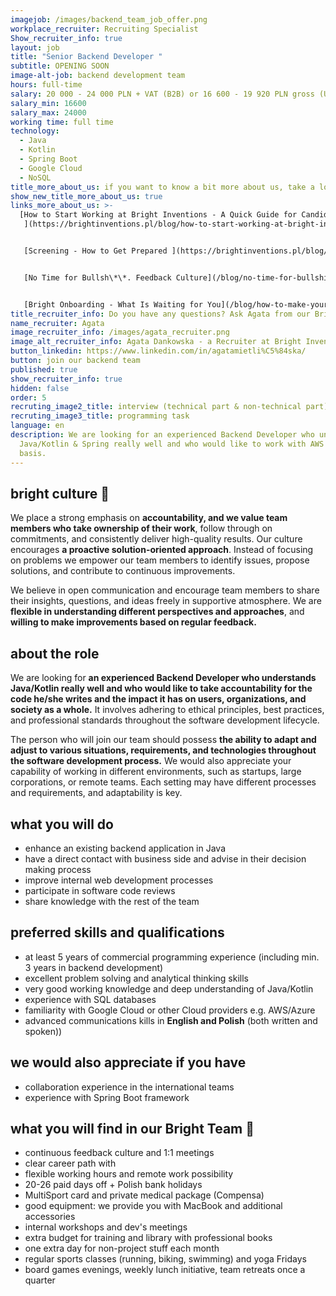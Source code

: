 ```yaml
---
imagejob: /images/backend_team_job_offer.png
workplace_recruiter: Recruiting Specialist
Show_recruiter_info: true
layout: job
title: "Senior Backend Developer "
subtitle: OPENING SOON
image-alt-job: backend development team
hours: full-time
salary: 20 000 - 24 000 PLN + VAT (B2B) or 16 600 - 19 920 PLN gross (UoP)
salary_min: 16600
salary_max: 24000
working time: full time
technology:
  - Java
  - Kotlin
  - Spring Boot
  - Google Cloud
  - NoSQL
title_more_about_us: if you want to know a bit more about us, take a look below 🙋🏻‍♀️🙋🏻‍♂️
show_new_title_more_about_us: true
links_more_about_us: >-
  [How to Start Working at Bright Inventions - A Quick Guide for Candidates
   ](https://brightinventions.pl/blog/how-to-start-working-at-bright-inventions-a-quick-guide-for-candidates/)


   [Screening - How to Get Prepared ](https://brightinventions.pl/blog/recruitment-screening-what-is-it-for/)


   [No Time for Bullsh\*\*. Feedback Culture](/blog/no-time-for-bullshit-feedback-culture/)


   [Bright Onboarding - What Is Waiting for You](/blog/how-to-make-your-onboarding-bright)
title_recruiter_info: Do you have any questions? Ask Agata from our Bright team!
name_recruiter: Agata
image_recruiter_info: /images/agata_recruiter.png
image_alt_recruiter_info: Agata Dankowska - a Recruiter at Bright Inventions
button_linkedin: https://www.linkedin.com/in/agatamietli%C5%84ska/
button: join our backend team
published: true
show_recruiter_info: true
hidden: false
order: 5
recruting_image2_title: interview (technical part & non-technical part)
recruting_image3_title: programming task
language: en
description: We are looking for an experienced Backend Developer who understands
  Java/Kotlin & Spring really well and who would like to work with AWS on daily
  basis.
---
```

## bright culture 🧡

We place a strong emphasis on **accountability, and we value team members who take ownership of their work**, follow through on commitments, and consistently deliver high-quality results. Our culture encourages **a proactive solution-oriented approach**. Instead of focusing on problems we empower our team members to identify issues, propose solutions, and contribute to continuous improvements. 

We believe in open communication and encourage team members to share their insights, questions, and ideas freely in supportive atmosphere. We are **flexible in understanding different perspectives and approaches**, and **willing to make improvements based on regular feedback.**

## **about the role**

We are looking for **an experienced Backend Developer who understands Java/Kotlin really well and who would like to take accountability for the code he/she writes and the impact it has on users, organizations, and society as a whole.** It involves adhering to ethical principles, best practices, and professional standards throughout the software development lifecycle.

The person who will join our team should possess **the ability to adapt and adjust to various situations, requirements, and technologies throughout the software development process.** We would also appreciate your capability of working in different environments, such as startups, large corporations, or remote teams. Each setting may have different processes and requirements, and adaptability is key.

## **what you will do**

* enhance an existing backend application in Java
* have a direct contact with business side and advise in their decision making process
* improve internal web development processes
* participate in software code reviews
* share knowledge with the rest of the team

## **preferred skills and qualifications**

* at least 5 years of commercial programming experience (including min. 3 years in backend development)
* excellent problem solving and analytical thinking skills
* very good working knowledge and deep understanding of Java/Kotlin
* experience with SQL databases 
* familiarity with Google Cloud or other Cloud providers e.g. AWS/Azure
* advanced communications kills in **English and Polish** (both written and spoken))

## **we would also appreciate if you have**

* collaboration experience in the international teams 
* experience with Spring Boot framework 

## **what you will find in our Bright Team 🧡**

* continuous feedback culture and 1:1 meetings 
* clear career path with 
* flexible working hours and remote work possibility
* 20-26 paid days off + Polish bank holidays
* MultiSport card and private medical package (Compensa)
* good equipment: we provide you with MacBook and additional accessories
* internal workshops and dev's meetings 
* extra budget for training and library with professional books
* one extra day for non-project stuff each month
* regular sports classes (running, biking, swimming) and yoga Fridays
* board games evenings, weekly lunch initiative, team retreats once a quarter